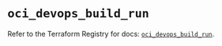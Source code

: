 # `oci_devops_build_run`

Refer to the Terraform Registry for docs: [`oci_devops_build_run`](https://registry.terraform.io/providers/oracle/oci/6.18.0/docs/resources/devops_build_run).
